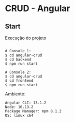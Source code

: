 # CRUD - Angular

## Start

Execução do projeto

```

# Console 1:
$ cd angular-crud
$ cd backend
$ npm run start

# Console 2:
$ cd angular-crud
$ cd frontend
$ npm run start
```

Ambiente:

```
Angular CLI: 13.1.2
Node: 16.13.2
Package Manager: npm 8.1.2
OS: linux x64
```
